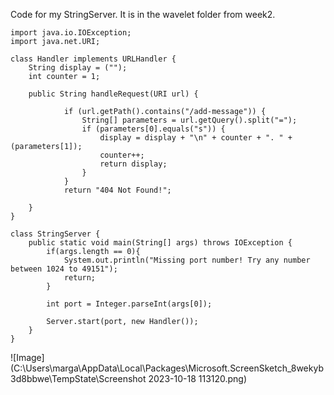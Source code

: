 Code for my StringServer. It is in the wavelet folder from week2.
```
import java.io.IOException;
import java.net.URI;

class Handler implements URLHandler {
    String display = ("");
    int counter = 1;

    public String handleRequest(URI url) {
        
            if (url.getPath().contains("/add-message")) {
                String[] parameters = url.getQuery().split("=");
                if (parameters[0].equals("s")) {
                    display = display + "\n" + counter + ". " + (parameters[1]);
                    counter++;
                    return display;
                }
            }
            return "404 Not Found!";
        
    }
}

class StringServer {
    public static void main(String[] args) throws IOException {
        if(args.length == 0){
            System.out.println("Missing port number! Try any number between 1024 to 49151");
            return;
        }

        int port = Integer.parseInt(args[0]);

        Server.start(port, new Handler());
    }
}
```

![Image](C:\Users\marga\AppData\Local\Packages\Microsoft.ScreenSketch_8wekyb3d8bbwe\TempState\Screenshot 2023-10-18 113120.png)
